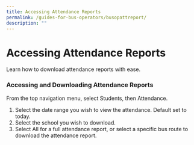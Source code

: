 ```yaml
---
title: Accessing Attendance Reports
permalink: /guides-for-bus-operators/busopattreport/
description: ""
---
```

# Accessing Attendance Reports

Learn how to download attendance reports with ease.

### Accessing and Downloading Attendance Reports

From the top navigation menu, select Students, then Attendance.

1. Select the date range you wish to view the attendance. Default set to today.
2. Select the school you wish to download.
3. Select All for a full attendance report, or select a specific bus route to download the attendance report.